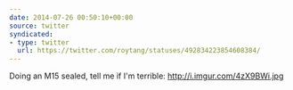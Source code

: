 ```yaml
---
date: 2014-07-26 00:50:10+00:00
source: twitter
syndicated:
- type: twitter
  url: https://twitter.com/roytang/statuses/492834223854608384/
---
```


Doing an M15 sealed, tell me if I'm terrible: http://i.imgur.com/4zX9BWi.jpg